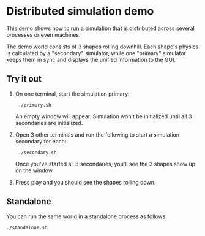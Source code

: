 # Distributed simulation demo

This demo shows how to run a simulation that is distributed across several
processes or even machines.

The demo world consists of 3 shapes rolling downhill. Each shape's physics is
calculated by a "secondary" simulator, while one "primary" simulator keeps them
in sync and displays the unified information to the GUI.

## Try it out

1. On one terminal, start the simulation primary:

        ./primary.sh

    An empty window will appear. Simulation won't be initialized until all 3
    secondaries are initialized.

1. Open 3 other terminals and run the following to start a simulation secondary for each:

        ./secondary.sh

    Once you've started all 3 secondaries, you'll see the 3 shapes show up on the window.

1. Press play and you should see the shapes rolling down.

## Standalone

You can run the same world in a standalone process as follows:

    ./standalone.sh

